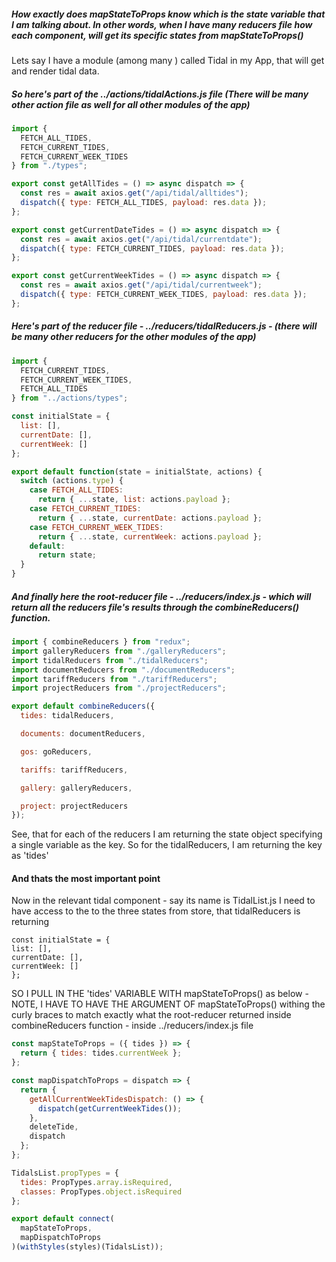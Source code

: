 ##### How exactly does mapStateToProps know which is the state variable that I am talking about. In other words, when I have many reducers file how each component, will get its specific states from mapStateToProps()

Lets say I have a module (among many ) called Tidal in my App, that will get and render tidal data.

##### So here's part of the ../actions/tidalActions.js file (There will be many other action file as well for all other modules of the app)

```js
import {
  FETCH_ALL_TIDES,
  FETCH_CURRENT_TIDES,
  FETCH_CURRENT_WEEK_TIDES
} from "./types";

export const getAllTides = () => async dispatch => {
  const res = await axios.get("/api/tidal/alltides");
  dispatch({ type: FETCH_ALL_TIDES, payload: res.data });
};

export const getCurrentDateTides = () => async dispatch => {
  const res = await axios.get("/api/tidal/currentdate");
  dispatch({ type: FETCH_CURRENT_TIDES, payload: res.data });
};

export const getCurrentWeekTides = () => async dispatch => {
  const res = await axios.get("/api/tidal/currentweek");
  dispatch({ type: FETCH_CURRENT_WEEK_TIDES, payload: res.data });
};
```

##### Here's part of the reducer file - ../reducers/tidalReducers.js - (there will be many other reducers for the other modules of the app)

```js
import {
  FETCH_CURRENT_TIDES,
  FETCH_CURRENT_WEEK_TIDES,
  FETCH_ALL_TIDES
} from "../actions/types";

const initialState = {
  list: [],
  currentDate: [],
  currentWeek: []
};

export default function(state = initialState, actions) {
  switch (actions.type) {
    case FETCH_ALL_TIDES:
      return { ...state, list: actions.payload };
    case FETCH_CURRENT_TIDES:
      return { ...state, currentDate: actions.payload };
    case FETCH_CURRENT_WEEK_TIDES:
      return { ...state, currentWeek: actions.payload };
    default:
      return state;
  }
}
```

##### And finally here the root-reducer file - ../reducers/index.js - which will return all the reducers file's results through the combineReducers() function.

```js
import { combineReducers } from "redux";
import galleryReducers from "./galleryReducers";
import tidalReducers from "./tidalReducers";
import documentReducers from "./documentReducers";
import tariffReducers from "./tariffReducers";
import projectReducers from "./projectReducers";

export default combineReducers({
  tides: tidalReducers,

  documents: documentReducers,

  gos: goReducers,

  tariffs: tariffReducers,

  gallery: galleryReducers,

  project: projectReducers
});
```

See, that for each of the reducers I am returning the state object specifying a single variable as the key. So for the tidalReducers, I am returning the key as 'tides'

#### And thats the most important point

Now in the relevant tidal component - say its name is TidalList.js I need to have access to the to the three states from store, that tidalReducers is returning

```
const initialState = {
list: [],
currentDate: [],
currentWeek: []
};
```

SO I PULL IN THE 'tides' VARIABLE WITH mapStateToProps() as below - NOTE, I HAVE TO HAVE THE ARGUMENT OF mapStateToProps() withing the curly braces to match exactly what the root-reducer returned inside combineReducers function - inside ../reducers/index.js file

```js
const mapStateToProps = ({ tides }) => {
  return { tides: tides.currentWeek };
};

const mapDispatchToProps = dispatch => {
  return {
    getAllCurrentWeekTidesDispatch: () => {
      dispatch(getCurrentWeekTides());
    },
    deleteTide,
    dispatch
  };
};

TidalsList.propTypes = {
  tides: PropTypes.array.isRequired,
  classes: PropTypes.object.isRequired
};

export default connect(
  mapStateToProps,
  mapDispatchToProps
)(withStyles(styles)(TidalsList));
```
